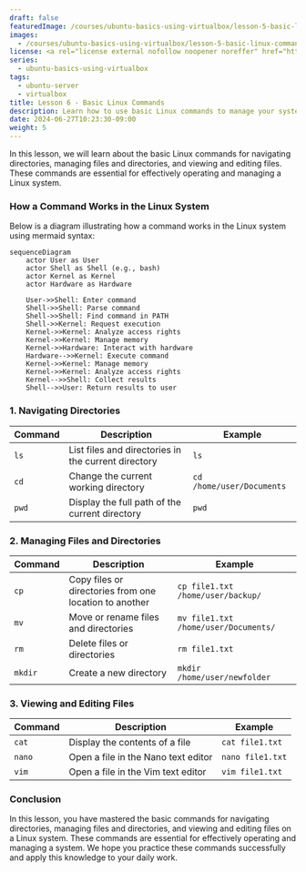 ```yaml
---
draft: false
featuredImage: /courses/ubuntu-basics-using-virtualbox/lesson-5-basic-linux-commands.webp
images:
  - /courses/ubuntu-basics-using-virtualbox/lesson-5-basic-linux-commands.webp
license: <a rel="license external nofollow noopener noreffer" href="https://creativecommons.org/licenses/by-nc/4.0/" target="_blank">CC BY-NC 4.0</a>
series:
  - ubuntu-basics-using-virtualbox
tags:
  - ubuntu-server
  - virtualbox
title: Lesson 6 - Basic Linux Commands
description: Learn how to use basic Linux commands to manage your system and interact with the operating system.
date: 2024-06-27T10:23:30-09:00
weight: 5
---
```


In this lesson, we will learn about the basic Linux commands for navigating directories, managing files and directories, and viewing and editing files. These commands are essential for effectively operating and managing a Linux system.

### How a Command Works in the Linux System

Below is a diagram illustrating how a command works in the Linux system using mermaid syntax:

```mermaid
sequenceDiagram
    actor User as User
    actor Shell as Shell (e.g., bash)
    actor Kernel as Kernel
    actor Hardware as Hardware
    
    User->>Shell: Enter command
    Shell->>Shell: Parse command
    Shell->>Shell: Find command in PATH
    Shell->>Kernel: Request execution
    Kernel->>Kernel: Analyze access rights
    Kernel->>Kernel: Manage memory
    Kernel->>Hardware: Interact with hardware
    Hardware-->>Kernel: Execute command
    Kernel->>Kernel: Manage memory
    Kernel->>Kernel: Analyze access rights
    Kernel-->>Shell: Collect results
    Shell-->>User: Return results to user
```

### 1. Navigating Directories

| Command | Description | Example |
|---------|-------------|---------|
| `ls`    | List files and directories in the current directory | `ls` |
| `cd`    | Change the current working directory | `cd /home/user/Documents` |
| `pwd`   | Display the full path of the current directory | `pwd` |

### 2. Managing Files and Directories

| Command | Description | Example |
|---------|-------------|---------|
| `cp`    | Copy files or directories from one location to another | `cp file1.txt /home/user/backup/` |
| `mv`    | Move or rename files and directories | `mv file1.txt /home/user/Documents/` |
| `rm`    | Delete files or directories | `rm file1.txt` |
| `mkdir` | Create a new directory | `mkdir /home/user/newfolder` |

### 3. Viewing and Editing Files

| Command | Description | Example |
|---------|-------------|---------|
| `cat`   | Display the contents of a file | `cat file1.txt` |
| `nano`  | Open a file in the Nano text editor | `nano file1.txt` |
| `vim`   | Open a file in the Vim text editor | `vim file1.txt` |

### Conclusion

In this lesson, you have mastered the basic commands for navigating directories, managing files and directories, and viewing and editing files on a Linux system. These commands are essential for effectively operating and managing a system. We hope you practice these commands successfully and apply this knowledge to your daily work.